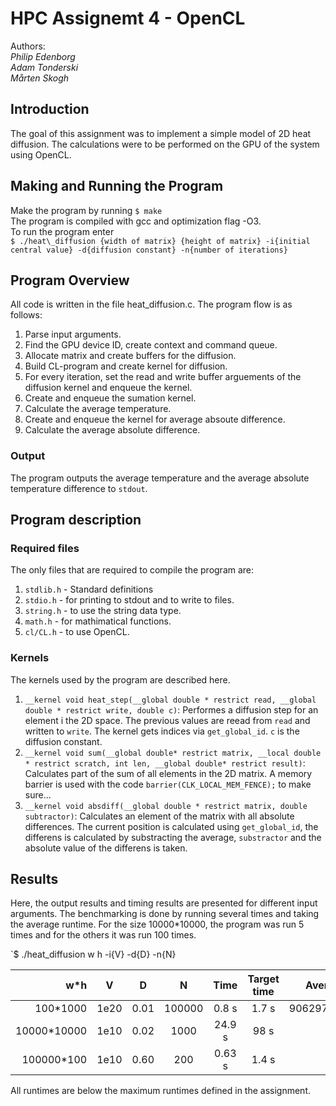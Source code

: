 # HPC Assignemt 4 - OpenCL

Authors:   
_Philip Edenborg_   
_Adam Tonderski_  
_Mårten Skogh_  

## Introduction
The goal of this assignment was to implement a simple model of 2D heat diffusion. The calculations were to be performed on the GPU of the system using OpenCL. 

## Making and Running the Program

Make the program by running 
`$ make`  
The program is compiled with gcc and optimization flag -O3.  
To run the program enter  
`$ ./heat\_diffusion {width of matrix} {height of matrix} -i{initial central value} -d{diffusion constant} -n{number of iterations}`  

## Program Overview

All code is written in the file heat\_diffusion.c. The program flow is as follows:

1. Parse input arguments. 
2. Find the GPU device ID, create context and command queue.
3. Allocate matrix and create buffers for the diffusion. 
4. Build CL-program and create kernel for diffusion.
5. For every iteration, set the read and write buffer arguements of the diffusion kernel and enqueue the kernel.
6. Create and enqueue the sumation kernel.
7. Calculate the average temperature. 
8. Create and enqueue the kernel for average absoute difference.
9. Calculate the average absolute difference.

### Output

The program outputs the average temperature and the average absolute temperature difference to `stdout`.

## Program description

### Required files
The only files that are required to compile the program are:
 
 1. `stdlib.h` - Standard definitions
 2. `stdio.h` - for printing to stdout and to write to files.
 3. `string.h` - to use the string data type.
 4. `math.h` - for mathimatical functions.
 5. `cl/CL.h` - to use OpenCL. 
 
### Kernels
The kernels used by the program are described here.

1. `__kernel void heat_step(__global double * restrict read, __global double * restrict write, double c)`: Performes a diffusion step for an element i the 2D space. The previous values are reead from `read` and written to `write`. The kernel gets indices via `get_global_id`. `c` is the diffusion constant.
2. `__kernel void sum(__global double* restrict matrix, __local double * restrict scratch, int len, __global double* restrict result)`: Calculates part of the sum of all elements in the 2D matrix. A memory barrier is used with the code `barrier(CLK_LOCAL_MEM_FENCE);` to make sure...
3. `__kernel void absdiff(__global double * restrict matrix, double subtractor)`: Calculates an element of the matrix with all absolute differences. The current position is calculated using `get_global_id`, the differens is calculated by substracting the average, `substractor` and the absolute value of the differens is taken. 

## Results
Here, the output results and timing results are presented for different input arguments. The benchmarking is done by running several times and taking the average runtime. For the size 10000*10000, the program was run 5 times and for the others it was run 100 times. 

`$ ./heat_diffusion w h -i{V} -d{D} -n{N}  

| w*h  | V   | D      | N | Time  | Target time     | Average temp. | Average abs. diff.  |
|-----:|:---:|:------:|:-:|:-----:|:---------------:|:-------------:|:-------------------:|
|100*1000   | 1e20 | 0.01 | 100000 | 0.8 s  | 1.7 s | 9062970323610388 | 7078330452703392 | 
|10000*10000| 1e10 | 0.02 | 1000   | 24.9 s | 98 s  | 100              | 200              |
|100000*100 | 1e10 | 0.60 | 200    | 0.63 s | 1.4 s | 1000             | 1999             |

All runtimes are below the maximum runtimes defined in the assignment.

